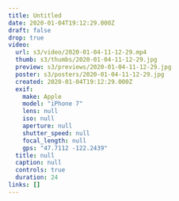 ```yaml
---
title: Untitled
date: 2020-01-04T19:12:29.000Z
draft: false
drop: true
video:
  url: s3/video/2020-01-04-11-12-29.mp4
  thumb: s3/thumbs/2020-01-04-11-12-29.jpg
  preview: s3/previews/2020-01-04-11-12-29.jpg
  poster: s3/posters/2020-01-04-11-12-29.jpg
  created: 2020-01-04T19:12:29.000Z
  exif:
    make: Apple
    model: "iPhone 7"
    lens: null
    iso: null
    aperture: null
    shutter_speed: null
    focal_length: null
    gps: "47.7112 -122.2439"
  title: null
  caption: null
  controls: true
  duration: 24
links: []
---
```

